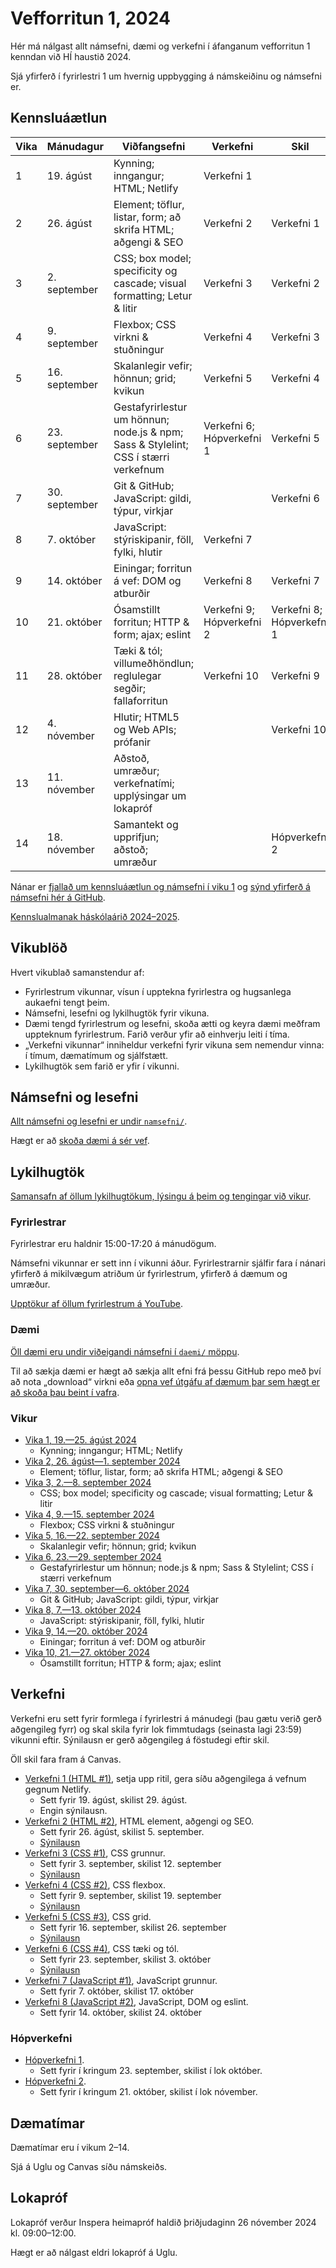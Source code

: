 # Vefforritun 1, 2024

Hér má nálgast allt námsefni, dæmi og verkefni í áfanganum vefforritun 1 kenndan við HÍ haustið 2024.

Sjá yfirferð í fyrirlestri 1 um hvernig uppbygging á námskeiðinu og námsefni er.

## Kennsluáætlun

| Vika | Mánudagur     | Viðfangsefni                                                                        | Verkefni                  | Skil                      |
|------|---------------|-------------------------------------------------------------------------------------|---------------------------|---------------------------|
| 1    | 19. ágúst     | Kynning; inngangur; HTML; Netlify                                                   | Verkefni 1                |                           |
| 2    | 26. ágúst     | Element; töflur, listar, form; að skrifa HTML; aðgengi & SEO                        | Verkefni 2                | Verkefni 1                |
| 3    | 2. september  | CSS; box model; specificity og cascade; visual formatting; Letur & litir            | Verkefni 3                | Verkefni 2                |
| 4    | 9. september  | Flexbox; CSS virkni & stuðningur                                                    | Verkefni 4                | Verkefni 3                |
| 5    | 16. september | Skalanlegir vefir; hönnun; grid; kvikun                                             | Verkefni 5                | Verkefni 4                |
| 6    | 23. september | Gestafyrirlestur um hönnun; node.js & npm; Sass & Stylelint; CSS í stærri verkefnum | Verkefni 6; Hópverkefni 1 | Verkefni 5                |
| 7    | 30. september | Git & GitHub; JavaScript: gildi, týpur, virkjar                                     |                           | Verkefni 6                |
| 8    | 7. október    | JavaScript: stýriskipanir, föll, fylki, hlutir                                      | Verkefni 7                |                           |
| 9    | 14. október   | Einingar; forritun á vef: DOM og atburðir                                           | Verkefni 8                | Verkefni 7                |
| 10   | 21. október   | Ósamstillt forritun; HTTP & form; ajax; eslint                                      | Verkefni 9; Hópverkefni 2 | Verkefni 8; Hópverkefni 1 |
| 11   | 28. október   | Tæki & tól; villumeðhöndlun; reglulegar segðir; fallaforritun                       | Verkefni 10               | Verkefni 9                |
| 12   | 4. nóvember   | Hlutir; HTML5 og Web APIs; prófanir                                                 |                           | Verkefni 10               |
| 13   | 11. nóvember  | Aðstoð, umræður; verkefnatími; upplýsingar um lokapróf                              |                           |                           |
| 14   | 18. nóvember  | Samantekt og upprifjun; aðstoð; umræður                                             |                           | Hópverkefni 2             |

Nánar er [fjallað um kennsluáætlun og námsefni í viku 1](vikur/vika-01.md) og [sýnd yfirferð á námsefni hér á GitHub](https://youtu.be/apyHkQKQDqU).

[Kennslualmanak háskólaárið 2024–2025](https://ugla.hi.is/kennsluskra/index.php?tab=skoli&chapter=content&id=51730%3Den).

## Vikublöð

Hvert vikublað samanstendur af:

- Fyrirlestrum vikunnar, vísun í upptekna fyrirlestra og hugsanlega aukaefni tengt þeim.
- Námsefni, lesefni og lykilhugtök fyrir vikuna.
- Dæmi tengd fyrirlestrum og lesefni, skoða ætti og keyra dæmi meðfram uppteknum fyrirlestrum. Farið verður yfir að einhverju leiti í tíma.
- „Verkefni vikunnar“ inniheldur verkefni fyrir vikuna sem nemendur vinna: í tímum, dæmatímum og sjálfstætt.
- Lykilhugtök sem farið er yfir í vikunni.

## Námsefni og lesefni

[Allt námsefni og lesefni er undir `namsefni/`](/namsefni).

Hægt er að [skoða dæmi á sér vef](https://vefforritun.github.io/vef1-2024/).

## Lykilhugtök

[Samansafn af öllum lykilhugtökum, lýsingu á þeim og tengingar við vikur](./lykilhugtok.md).

### Fyrirlestrar

Fyrirlestrar eru haldnir 15:00-17:20 á mánudögum.

Námsefni vikunnar er sett inn í vikunni áður. Fyrirlestrarnir sjálfir fara í nánari yfirferð á mikilvægum atriðum úr fyrirlestrum, yfirferð á dæmum og umræður.

[Upptökur af öllum fyrirlestrum á YouTube](https://www.youtube.com/playlist?list=PLRj-ccg8iozyMG9VdNdl8qQHmfWK7zW9Y).

### Dæmi

[Öll dæmi eru undir viðeigandi námsefni í `daemi/` möppu](/namsefni).

Til að sækja dæmi er hægt að sækja allt efni frá þessu GitHub repo með því að nota „download“ virkni eða [opna vef útgáfu af dæmum þar sem hægt er að skoða þau beint í vafra](https://vefforritun.github.io/vef1-2024/daemi/).

### Vikur

- [Vika 1, 19.—25. ágúst 2024](vikur/vika-01.md)
  - Kynning; inngangur; HTML; Netlify
- [Vika 2, 26. ágúst—1. september 2024](vikur/vika-02.md)
  - Element; töflur, listar, form; að skrifa HTML; aðgengi & SEO
- [Vika 3, 2.—8. september 2024](vikur/vika-03.md)
  - CSS; box model; specificity og cascade; visual formatting; Letur & litir
- [Vika 4, 9.—15. september 2024](vikur/vika-04.md)
  - Flexbox; CSS virkni & stuðningur
- [Vika 5, 16.—22. september 2024](vikur/vika-05.md)
  - Skalanlegir vefir; hönnun; grid; kvikun
- [Vika 6, 23.—29. september 2024](vikur/vika-06.md)
  - Gestafyrirlestur um hönnun; node.js & npm; Sass & Stylelint; CSS í stærri verkefnum
- [Vika 7, 30. september—6. október 2024](vikur/vika-07.md)
  - Git & GitHub; JavaScript: gildi, týpur, virkjar
- [Vika 8, 7.—13. október 2024](vikur/vika-08.md)
  - JavaScript: stýriskipanir, föll, fylki, hlutir
- [Vika 9, 14.—20. október 2024](vikur/vika-09.md)
  - Einingar; forritun á vef: DOM og atburðir
- [Vika 10, 21.—27. október 2024](vikur/vika-10.md)
  - Ósamstillt forritun; HTTP & form; ajax; eslint

## Verkefni

Verkefni eru sett fyrir formlega í fyrirlestri á mánudegi (þau gætu verið gerð aðgengileg fyrr) og skal skila fyrir lok fimmtudags (seinasta lagi 23:59) vikunni eftir. Sýnilausn er gerð aðgengileg á föstudegi eftir skil.

Öll skil fara fram á Canvas.

- [Verkefni 1 (HTML #1)](https://github.com/vefforritun/vef1-2024-v1), setja upp ritil, gera síðu aðgengilega á vefnum gegnum Netlify.
  - Sett fyrir 19. ágúst, skilist 29. ágúst.
  - Engin sýnilausn.
- [Verkefni 2 (HTML #2)](https://github.com/vefforritun/vef1-2024-v2), HTML element, aðgengi og SEO.
  - Sett fyrir 26. ágúst, skilist 5. september.
  - [Sýnilausn](https://github.com/vefforritun/vef1-2024-v2-synilausn)
- [Verkefni 3 (CSS #1)](https://github.com/vefforritun/vef1-2024-v3), CSS grunnur.
  - Sett fyrir 3. september, skilist 12. september
  - [Sýnilausn](https://github.com/vefforritun/vef1-2024-v3-synilausn)
- [Verkefni 4 (CSS #2)](https://github.com/vefforritun/vef1-2024-v4), CSS flexbox.
  - Sett fyrir 9. september, skilist 19. september
  - [Sýnilausn](https://github.com/vefforritun/vef1-2024-v4-synilausn)
- [Verkefni 5 (CSS #3)](https://github.com/vefforritun/vef1-2024-v5), CSS grid.
  - Sett fyrir 16. september, skilist 26. september
  - [Sýnilausn](https://github.com/vefforritun/vef1-2024-v5-synilausn)
- [Verkefni 6 (CSS #4)](https://github.com/vefforritun/vef1-2024-v6), CSS tæki og tól.
  - Sett fyrir 23. september, skilist 3. október
  - [Sýnilausn](https://github.com/vefforritun/vef1-2024-v6-synilausn)
- [Verkefni 7 (JavaScript #1)](https://github.com/vefforritun/vef1-2024-v7), JavaScript grunnur.
  - Sett fyrir 7. október, skilist 17. október
- [Verkefni 8 (JavaScript #2)](https://github.com/vefforritun/vef1-2024-v8), JavaScript, DOM og eslint.
  - Sett fyrir 14. október, skilist 24. október

### Hópverkefni

- [Hópverkefni 1](https://github.com/vefforritun/vef1-2024-h1).
  - Sett fyrir í kringum 23. september, skilist í lok október.
- [Hópverkefni 2](https://github.com/vefforritun/vef1-2024-h2).
  - Sett fyrir í kringum 21. október, skilist í lok nóvember.

## Dæmatímar

Dæmatímar eru í vikum 2–14.

Sjá á Uglu og Canvas síðu námskeiðs.

## Lokapróf

Lokapróf verður Inspera heimapróf haldið þriðjudaginn 26 nóvember 2024 kl. 09:00–12:00.

Hægt er að nálgast eldri lokapróf á Uglu.
